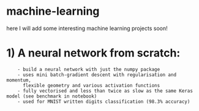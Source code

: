 # machine-learning

 here I will add some interesting machine learning projects soon!

# 1) A neural network from scratch:
        - build a neural network with just the numpy package
        - uses mini batch-gradient descent with regularisation and momentum,
          flexible geometry and various activation functions     
        - fully vectorised and less than twice as slow as the same Keras model (see benchmark in notebook)
        - used for MNIST written digits classification (98.3% accuracy)

